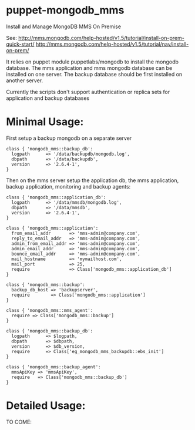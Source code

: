 puppet-mongodb_mms
==================

Install and Manage MongoDB MMS On Premise

See: 
     http://mms.mongodb.com/help-hosted/v1.5/tutorial/install-on-prem-quick-start/
     http://mms.mongodb.com/help-hosted/v1.5/tutorial/nav/install-on-prem/


It relies on puppet module puppetlabs/mongodb to install the mongodb database.
The mms application and mms mongodb database can be installed on one server.
The backup database should be first installed on another server.

Currently the scripts don't support authentication or replica sets for application and backup databases 


Minimal Usage: 
=============

First setup a backup mongodb on a separate server 

    class { 'mongodb_mms::backup_db':
      logpath      => '/data/backupdb/mongodb.log',
      dbpath       => '/data/backupdb',
      version      => '2.6.4-1',  
    }
  
Then on the mms server setup the application db, the mms application, backup application, 
monitoring and backup agents:

    class { 'mongodb_mms::application_db':
      logpath      => '/data/mmsdb/mongodb.log',
      dbpath       => '/data/mmsdb',
      version      => '2.6.4-1',  
    }
  
    class { 'mongodb_mms::application':
      from_email_addr       => 'mms-admin@company.com',
      reply_to_email_addr   => 'mms-admin@company.com',
      admin_from_email_addr => 'mms-admin@company.com',
      admin_email_addr      => 'mms-admin@company.com',
      bounce_email_addr     => 'mms-admin@company.com',
      mail_hostname         => 'mymailhost.com',
      mail_port             => 25,  
      require               => Class['mongodb_mms::application_db'] 
    }
  
    class { 'mongodb_mms::backup':
      backup_db_host => 'backupserver',
      require        => Class['mongodb_mms::application']
    }  
  
    class { 'mongodb_mms::mms_agent': 
      require => Class['mongodb_mms::backup']
    } 

    class { 'mongodb_mms::backup_db':
      logpath      => $logpath,
      dbpath       => $dbpath,
      version      => $db_version,  
      require      => Class['eg_mongodb_mms_backupdb::ebs_init']   
    }
    
    class { 'mongodb_mms::backup_agent':
      mmsApiKey => 'mmsApiKey',
      require   => Class['mongodb_mms::backup_db']   
    } 
 

Detailed Usage:
===============

TO COME:


  
